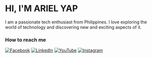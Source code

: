 <h1>HI, I'M ARIEL YAP</h1>
I am a passionate tech enthusiast from Philippines. I love exploring the world of technology and discovering new and exciting aspects of it.
<br>


### How to reach me
[![Facebook](https://img.shields.io/badge/Facebook-%231877F2.svg?&style=flat-square&logo=facebook&logoColor=white)](https://facebook.com/arielyap.fb)
[![LinkedIn](https://img.shields.io/badge/LinkedIn-%230077B5.svg?&style=flat-square&logo=linkedin&logoColor=white)](https://www.linkedin.com/in/arielyap69/)
[![YouTube](https://img.shields.io/badge/YouTube-%23FF0000.svg?&style=flat-square&logo=youtube&logoColor=white)](https://www.youtube.com/c/ARIELDEV)
[![Instagram](https://img.shields.io/badge/Instagram-%23FF0000.svg?&style=flat-square&logo=instagram&logoColor=black)]([https://www.youtube.com/c/ARIELDEV](https://www.instagram.com/yaparieljohn/))
